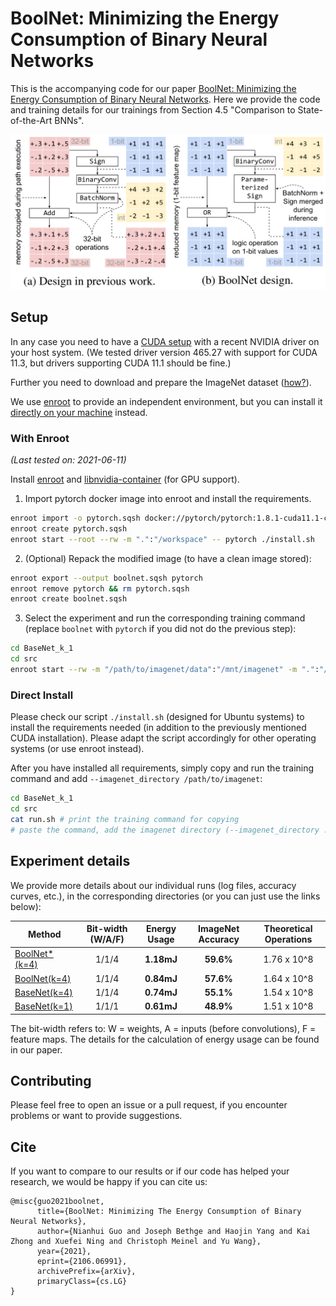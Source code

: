 
# BoolNet: Minimizing the Energy Consumption of Binary Neural Networks 

This is the accompanying code for our paper [BoolNet: Minimizing the Energy Consumption of Binary Neural Networks](https://arxiv.org/abs/2106.06991).
Here we provide the code and training details for our trainings from Section 4.5 "Comparison to State-of-the-Art BNNs".

![BoolNet Design](.boolnet.png)

## Setup

In any case you need to have a [CUDA setup](https://docs.nvidia.com/cuda/cuda-installation-guide-linux/index.html)
with a recent NVIDIA driver on your host system.
(We tested driver version 465.27 with support for CUDA 11.3, but drivers supporting CUDA 11.1 should be fine.)

Further you need to download and prepare the ImageNet dataset ([how?](https://stackoverflow.com/a/62253211)).

We use [enroot](#with-enroot) to provide an independent environment,
but you can install it [directly on your machine](#direct-install) instead.

### With Enroot
*(Last tested on: 2021-06-11)*

Install [enroot](https://github.com/NVIDIA/enroot) and
[libnvidia-container](https://github.com/nvidia/libnvidia-container) (for GPU support).

1. Import pytorch docker image into enroot and install the requirements.
```bash
enroot import -o pytorch.sqsh docker://pytorch/pytorch:1.8.1-cuda11.1-cudnn8-runtime
enroot create pytorch.sqsh
enroot start --root --rw -m ".":"/workspace" -- pytorch ./install.sh
```
2. (Optional) Repack the modified image (to have a clean image stored):
```bash
enroot export --output boolnet.sqsh pytorch
enroot remove pytorch && rm pytorch.sqsh
enroot create boolnet.sqsh
```
3. Select the experiment and run the corresponding training command (replace `boolnet` with `pytorch` if you did not do the previous step):
```bash
cd BaseNet_k_1
cd src
enroot start --rw -m "/path/to/imagenet/data":"/mnt/imagenet" -m ".":"/workspace" -e PYTHONPATH=/workspace -e PYTHONUNBUFFERED=x -- boolnet ./run.sh
```

### Direct Install

Please check our script `./install.sh` (designed for Ubuntu systems) to install the requirements needed
(in addition to the previously mentioned CUDA installation).
Please adapt the script accordingly for other operating systems (or use enroot instead).

After you have installed all requirements, simply copy and run the training command and add `--imagenet_directory /path/to/imagenet`:
```bash
cd BaseNet_k_1
cd src
cat run.sh # print the training command for copying
# paste the command, add the imagenet directory (--imagenet_directory ...) and run 
```

## Experiment details

We provide more details about our individual runs (log files, accuracy curves, etc.),
in the corresponding directories (or you can just use the links below):

| Method                            | Bit-width (W/A/F) | Energy Usage  | ImageNet Accuracy | Theoretical Operations |
|-----------------------------------|:-----------------:|:-------------:|:-----------------:|:----------------------:|
| [BoolNet*(k=4)](BoolNet_k_4_star) | 1/1/4             | **1.18mJ**    | **59.6%**         | 1.76 x 10^8            |
| [BoolNet(k=4)](BoolNet_k_4)       | 1/1/4             | **0.84mJ**    | **57.6%**         | 1.64 x 10^8            |
| [BaseNet(k=4)](BaseNet_k_4)       | 1/1/4             | **0.74mJ**    | **55.1%**         | 1.54 x 10^8            |
| [BaseNet(k=1)](BaseNet_k_1)       | 1/1/1             | **0.61mJ**    | **48.9%**         | 1.51 x 10^8            |

The bit-width refers to: W = weights, A = inputs (before convolutions), F = feature maps.
The details for the calculation of energy usage can be found in our paper.

## Contributing

Please feel free to open an issue or a pull request, if you encounter problems or want to provide suggestions.

## Cite

If you want to compare to our results or if our code has helped your research, we would be happy if you can cite us:
```
@misc{guo2021boolnet,
      title={BoolNet: Minimizing The Energy Consumption of Binary Neural Networks}, 
      author={Nianhui Guo and Joseph Bethge and Haojin Yang and Kai Zhong and Xuefei Ning and Christoph Meinel and Yu Wang},
      year={2021},
      eprint={2106.06991},
      archivePrefix={arXiv},
      primaryClass={cs.LG}
}
```
